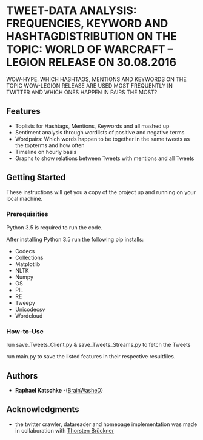 # TWEET-DATA ANALYSIS: FREQUENCIES, KEYWORD AND HASHTAGDISTRIBUTION ON THE TOPIC: WORLD OF WARCRAFT – LEGION RELEASE ON 30.08.2016

WOW-HYPE. WHICH HASHTAGS, MENTIONS AND KEYWORDS ON THE TOPIC WOW-LEGION RELEASE ARE USED MOST FREQUENTLY IN TWITTER 
AND WHICH ONES HAPPEN IN PAIRS THE MOST?

## Features ##

- Toplists for Hashtags, Mentions, Keywords and all mashed up
- Sentiment analysis through wordlists of positive and negative terms
- Wordpairs: Which words happen to be together in the same tweets as the topterms and how often
- Timeline on hourly basis
- Graphs to show relations between Tweets with mentions and all Tweets

## Getting Started

These instructions will get you a copy of the project up and running on your local machine.

### Prerequisities

Python 3.5 is required to run the code.

After installing Python 3.5 run the following pip installs:

- Codecs
- Collections
- Matplotlib
- NLTK
- Numpy
- OS
- PIL
- RE
- Tweepy
- Unicodecsv
- Wordcloud


### How-to-Use

run save_Tweets_Client.py & save_Tweets_Streams.py to fetch the Tweets

run main.py to save the listed features in their respective resultfiles.


## Authors

* **Raphael Katschke** -(<a href="https://github.com/Brainwashed">BrainWasheD</a>)

## Acknowledgments

- the twitter crawler, datareader and homepage implementation was made in collaboration with
<a href="https://github.com/Geemania">Thorsten Brückner</a>
